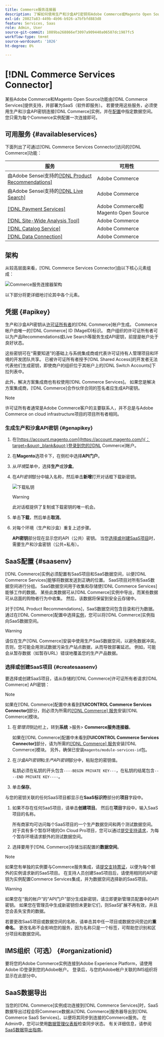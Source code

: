 ```yaml
---
title: Commerce服务连接器
description: 了解如何使用生产和沙盒API密钥将Adobe Commerce或Magento Open Source实例集成到服务。
exl-id: 28027a83-449b-4b96-b926-a7bfbfd883d8
feature: Services, Saas
role: Admin, User
source-git-commit: 1089ba268866ef3097a909440a06587dc1987fc5
workflow-type: tm+mt
source-wordcount: '1026'
ht-degree: 0%

---
```


# [!DNL Commerce Services Connector]

某些Adobe Commerce和Magento Open Source功能由[!DNL Commerce Services]提供支持，并部署为SaaS（软件即服务）。 若要使用这些服务，必须使用生产和沙盒API密钥连接[!DNL Commerce]实例，并在[配置](https://experienceleague.adobe.com/docs/commerce-admin/config/services/saas.html)中指定数据空间。 您只需为每个Commerce实例配置一次连接即可。

## 可用服务 {#availableservices}

下面列出了可通过[!DNL Commerce Services Connector]访问的[!DNL Commerce]功能：

| 服务 | 可用性 |
| ---|--- |
| 由Adobe Sensei支持的[[!DNL Product Recommendations]](/help/product-recommendations/overview.md) | Adobe Commerce |
| 由Adobe Sensei支持的[[!DNL Live Search]](/help/live-search/overview.md) | Adobe Commerce |
| [[!DNL Payment Services]](/help/payment-services/overview.md) | Adobe Commerce和Magento Open Source |
| [[!DNL Site-Wide Analysis Tool]](https://experienceleague.adobe.com/docs/commerce-operations/tools/site-wide-analysis-tool/intro.html) | Adobe Commerce |
| [[!DNL Catalog Service]](/help/catalog-service/overview.md) | Adobe Commerce |
| [[!DNL Data Connection]](/help/data-connection/overview.md) | Adobe Commerce |

## 架构

从较高层面来看，[!DNL Commerce Services Connector]由以下核心元素组成：

![Commerce服务连接器架构](assets/saas-config-sync-workflow.png)

以下部分将更详细地讨论其中各个元素。

## 凭据 {#apikey}

生产和沙盒API密钥从[许可证所有者](https://experienceleague.adobe.com/en/docs/commerce-cloud-service/start/onboarding)的[!DNL Commerce]帐户生成。 Commerce帐户由唯一的[!DNL Commerce] ID (MageID)标识。 商户组织的许可证所有者可以为产品Recommendations或Live Search等服务生成API密钥，前提是帐户处于良好状态。

这些密钥可在“需要知道”的基础上与系统集成商或代表许可证持有人管理项目和环境的开发团队共享。 已被许可证所有者授予[!DNL Shared Access]的开发者无法代表他们生成密钥，即使商户的组织位于其帐户上的[!DNL Switch Accounts]下拉列表中。

此外，解决方案集成商也有权使用[!DNL Commerce Services]。 如果您是解决方案集成商，[!DNL Commerce]合作伙伴合同的签名者应生成API密钥。

>[!NOTE]
>
>许可证所有者通常是Adobe Commerce客户的主要联系人，并不总是与Adobe Commerce on cloud infrastructure项目的项目所有者相同。

### 生成生产和沙盒API密钥 {#genapikey}

1. 在[https://account.magento.com](https://account.magento.com/){：target=&quot;_blank&quot;}登录到您的[!DNL Commerce]帐户。

1. 在&#x200B;**Magento**&#x200B;选项卡下，在侧栏中选择&#x200B;**API门户**。

1. 从&#x200B;_环境_&#x200B;菜单中，选择&#x200B;**生产**&#x200B;或&#x200B;**沙盒**。

1. 在&#x200B;_API密钥_&#x200B;部分中输入名称，然后单击&#x200B;**新增**&#x200B;打开对话框下载新密钥。

   ![下载私钥](assets/download-api-private-key.png)

   >[!WARNING]
   >
   > 此对话框提供了复制或下载密钥的唯一机会。

1. 单击&#x200B;**下载**，然后单击&#x200B;**取消**。

1. 对每个环境（生产和沙盒）重复上述步骤。

   **API密钥**&#x200B;部分现在显示您的API（公共）密钥。 当您[选择或创建SaaS项目](#createsaasenv)时，需要生产和沙盒密钥（公共+私有）。

## SaaS配置 {#saasenv}

[!DNL Commerce]实例必须配置有SaaS项目和SaaS数据空间，以便[!DNL Commerce Services]能够将数据发送到正确的位置。 SaaS项目对所有SaaS数据空间进行分组。 SaaS数据空间用于收集和存储使[!DNL Commerce Services]能够工作的数据。 某些此类数据可从[!DNL Commerce]实例中导出，而某些数据可从店面的购物者行为中收集。 然后，该数据将保留到安全云存储中。

对于[!DNL Product Recommendations]，SaaS数据空间包含目录和行为数据。 通过在[!DNL Commerce]配置中选择[实例](https://docs.magento.com/user-guide/configuration/services/saas.html)，您可以将[!DNL Commerce]实例指向SaaS数据空间。

>[!WARNING]
>
> 请仅在生产[!DNL Commerce]安装中使用生产SaaS数据空间，以避免数据冲突。 否则，您可能会用测试数据污染生产站点数据，从而导致部署延迟。 例如，可能会从暂存数据（如暂存URL）错误地覆盖您的生产产品数据。

### 选择或创建SaaS项目 {#createsaasenv}

要选择或创建SaaS项目，请从存储的[!DNL Commerce]许可证所有者请求[!DNL Commerce] API密钥：

>[!NOTE]
>
> 如果在[!DNL Commerce]配置中未看到&#x200B;**[!UICONTROL Commerce Services Connector]**&#x200B;部分，则必须为所需的[[!DNL Commerce] 服务](#availableservices)安装[!DNL Commerce]模块。

1. 在&#x200B;_管理员_&#x200B;侧边栏上，转到&#x200B;**系统** >服务> **Commerce服务连接器**。

   如果在[!DNL Commerce]配置中未看到&#x200B;**[!UICONTROL Commerce Services Connector]**&#x200B;部分，请为所需的[[!DNL Commerce] 服务](#availableservices)安装[!DNL Commerce]模块。 另外，确保已安装`magento/module-services-id`包。

1. 在&#x200B;_沙盒API密钥_&#x200B;和&#x200B;_生产API密钥_&#x200B;部分中，粘贴您的密钥值。

   私钥必须在私钥的开头包含`----BEGIN PRIVATE KEY---`，在私钥的结尾包含`----END PRIVATE KEY----`。

1. 单击&#x200B;**保存**。

与您的密钥关联的任何SaaS项目都显示在&#x200B;**SaaS标识符**&#x200B;部分的&#x200B;**项目**&#x200B;字段中。

1. 如果不存在任何SaaS项目，请单击&#x200B;**创建项目**。 然后在&#x200B;**项目**&#x200B;字段中，输入SaaS项目的名称。

   所有商家均可访问每个SaaS项目的一个生产数据空间和两个测试数据空间。 对于具有多个暂存环境的On Cloud Pro项目，您可以通过[提交支持请求](https://experienceleague.adobe.com/en/docs/commerce-knowledge-base/kb/)，为每个暂存环境请求额外的测试数据空间。

1. 选择要用于[!DNL Commerce]存储当前配置的&#x200B;**数据空间**。

>[!NOTE]
>
>如果您有单独的实例要与Commerce服务集成，请[提交支持票证](https://experienceleague.adobe.com/en/docs/commerce-knowledge-base/kb/help-center-guide/magento-help-center-user-guide#submit-ticket)，以便为每个额外的实例请求新的SaaS项目。 在支持人员创建SaaS项目后，请使用相同的API密钥为实例配置Commerce Services集成，并为数据空间选择新的SaaS项目。

>[!WARNING]
>
> 如果您在“我的帐户”的“API门户”部分生成新密钥，请立即更新管理员配置中的API密钥。 如果您在管理员中生成新密钥但未更新它们，则SaaS扩展不再有效，并且您会丢失宝贵的数据。

若要更改SaaS项目或数据空间的名称，请单击其中任一项目或数据空间旁边的&#x200B;**重命名**。 更改名称不会影响您的服务，因为名称只是一个标签，可帮助您识别和区分项目和数据空间。

## IMS组织（可选） {#organizationid}

要将您的Adobe Commerce实例连接到Adobe Experience Platform，请使用Adobe ID登录到您的Adobe帐户。 登录后，与您的Adobe帐户关联的IMS组织将显示在此部分中。

## SaaS数据导出

当您的[!DNL Commerce]实例成功连接到[!DNL Commerce Services]时，SaaS数据导出过程会将Commerce数据从[!DNL Commerce]服务器导出到[!DNL Commerce SaaS Services]，以便将其同步到连接的Commerce服务。 在Admin中，您可以使用[数据管理仪表板](https://experienceleague.adobe.com/en/docs/commerce-admin/systems/data-transfer/data-dashboard)检查同步状态。 有关详细信息，请参阅[SaaS数据导出指南](../data-export/overview.md)。
